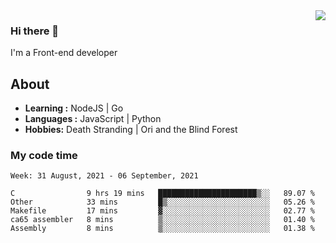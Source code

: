 <img align='right' src="https://github-readme-stats.vercel.app/api?username=strugglebak&show_icons=true">

### Hi there 👋

I'm a Front-end developer

## About

-  **Learning :** NodeJS | Go
-  **Languages :** JavaScript | Python
-  **Hobbies:** Death Stranding | Ori and the Blind Forest

### My code time

<!--START_SECTION:waka-->
```text
Week: 31 August, 2021 - 06 September, 2021

C                9 hrs 19 mins   ██████████████████████▒░░   89.07 % 
Other            33 mins         █▒░░░░░░░░░░░░░░░░░░░░░░░   05.26 % 
Makefile         17 mins         ▓░░░░░░░░░░░░░░░░░░░░░░░░   02.77 % 
ca65 assembler   8 mins          ▒░░░░░░░░░░░░░░░░░░░░░░░░   01.40 % 
Assembly         8 mins          ▒░░░░░░░░░░░░░░░░░░░░░░░░   01.38 % 
```
<!--END_SECTION:waka-->
